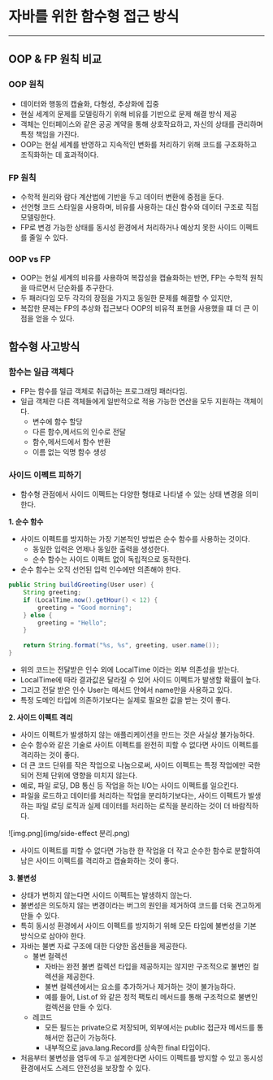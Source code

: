 # 자바를 위한 함수형 접근 방식

---

## OOP & FP 원칙 비교

### OOP 원칙
- 데이터와 행동의 캡슐화, 다형성, 추상화에 집중
- 현실 세계의 문제를 모델링하기 위해 비유를 기반으로 문제 해결 방식 제공
- 객체는 인터페이스와 같은 공공 계약을 통해 상호작요하고, 자신의 상태를 관리하며 특정 책임을 가진다.
- OOP는 현실 세계를 반영하고 지속적인 변화를 처리하기 위해 코드를 구조화하고 조직화하는 데 효과적이다.

### FP 원칙
- 수학적 원리와 람다 계산법에 기반을 두고 데이터 변환에 중점을 둔다.
- 선언형 코드 스타일을 사용하며, 비유를 사용하는 대신 함수와 데이터 구조로 직접 모델링한다.
- FP로 변경 가능한 상태를 동시성 환경에서 처리하거나 예상치 못한 사이드 이펙트를 줄일 수 있다.

### OOP vs FP
- OOP는 현실 세계의 비유를 사용하여 복잡성을 캡슐화하는 반면, FP는 수학적 원칙을 따르면서 단순화를 추구한다.
- 두 패러다임 모두 각각의 장점을 가지고 동일한 문제를 해결할 수 있지만,
- 복잡한 문제는 FP의 추상화 접근보다 OOP의 비유적 표현을 사용했을 떄 더 큰 이점을 얻을 수 있다.

## 함수형 사고방식

### 함수는 일급 객체다
- FP는 함수를 일급 객체로 취급하는 프로그래밍 패러다임.
- 일급 객체란 다른 객체들에게 일반적으로 적용 가능한 연산을 모두 지원하는 객체이다.
  - 변수에 함수 할당
  - 다른 함수,메서드의 인수로 전달
  - 함수,메서드에서 함수 반환
  - 이름 없는 익명 함수 생성

### 사이드 이펙트 피하기
- 함수형 관점에서 사이드 이펙트는 다양한 형태로 나타낼 수 있는 상태 변경을 의미한다.

**1. 순수 함수**
- 사이드 이펙트를 방지하는 가장 기본적인 방법은 순수 함수를 사용하는 것이다.
  - 동일한 입력은 언제나 동일한 출력을 생성한다.
  - 순수 함수는 사이드 이펙트 없이 독립적으로 동작한다.
- 순수 함수는 오직 선언된 입력 인수에만 의존해야 한다.
```java
public String buildGreeting(User user) {
    String greeting;
    if (LocalTime.now().getHour() < 12) {
        greeting = "Good morning";
    } else {
        greeting = "Hello";
    }
        
    return String.format("%s, %s", greeting, user.name());
}
```
- 위의 코드는 전달받은 인수 외에 LocalTime 이라는 외부 의존성을 받는다.
- LocalTime에 따라 결과값은 달라질 수 있어 사이드 이펙트가 발생할 확률이 높다.
- 그리고 전달 받은 인수 User는 메서드 안에서 name만을 사용하고 있다.
- 특정 도메인 타입에 의존하기보다는 실제로 필요한 값을 받는 것이 좋다.

**2. 사이드 이펙트 격리**
- 사이드 이펙트가 발생하지 않는 애플리케이션을 만드는 것은 사실상 불가능하다.
- 순수 함수와 같은 기술로 사이트 이펙트를 완전히 피할 수 없다면 사이드 이펙트를 격리하는 것이 좋다.
- 더 큰 코드 단위를 작은 작업으로 나눔으로써, 사이드 이펙트는 특정 작업에만 국한되어 전체 단위에 영향을 미치지 않는다.
- 예로, 파일 로딩, DB 통신 등 작업을 하는 I/O는 사이드 이펙트를 일으킨다.
- 파일을 로드하고 데이터를 처리하는 작업을 분리하기보다는, 사이드 이펙트가 발생하는 파일 로딩 로직과 실제 데이터를 처리하는 로직을 분리하는 것이 더 바람직하다.

![img.png](img/side-effect 분리.png)
- 사이드 이펙트를 피할 수 없다면 가능한 한 작업을 더 작고 순수한 함수로 분할하여 남은 사이드 이펙트를 격리하고 캡슐화하는 것이 좋다.

**3. 불변성**
- 상태가 변하지 않는다면 사이드 이펙트는 발생하지 않는다.
- 불변성은 의도하지 않는 변경이라는 버그의 원인을 제거하여 코드를 더욱 견고하게 만들 수 있다.
- 특히 동시성 환경에서 사이드 이펙트를 방지하기 위해 모든 타입에 불변성을 기본 방식으로 삼아야 한다.
- 자바는 불변 자료 구조에 대한 다양한 옵션들을 제공한다.
  - 불변 컬렉션
    - 자바는 완전 불변 컬렉션 타입을 제공하지는 않지만 구조적으로 불변인 컬렉션을 제공한다.
    - 불변 컬렉션에서는 요소를 추가하거나 제거하는 것이 불가능하다.
    - 예를 들어, List.of 와 같은 정적 팩토리 메서드를 통해 구조적으로 불변인 컬렉션을 만들 수 있다.
  - 레코드
    - 모든 필드는 private으로 저장되며, 외부에서는 public 접근자 메서드를 통해서만 접근이 가능하다.
    - 내부적으로 java.lang.Record를 상속한 final 타입이다.
- 처음부터 불변성을 염두에 두고 설계한다면 사이드 이펙트를 방지할 수 있고 동시성 환경에서도 스레드 안전성을 보장할 수 있다.
